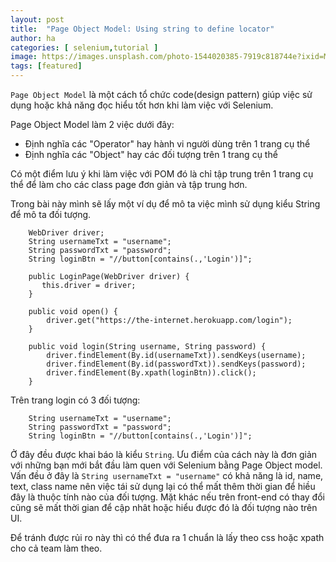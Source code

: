 ```yaml
---
layout: post
title:  "Page Object Model: Using string to define locator"
author: ha
categories: [ selenium,tutorial ]
image: https://images.unsplash.com/photo-1544020385-7919c818744e?ixid=MXwxMjA3fDB8MHxwaG90by1wYWdlfHx8fGVufDB8fHw%3D&ixlib=rb-1.2.1&auto=format&fit=crop&w=1934&q=80
tags: [featured]
---
```


`Page Object Model` là một cách tổ chức code(design pattern) giúp việc sử dụng hoặc khả năng đọc hiểu tốt hơn khi làm việc với Selenium. 

Page Object Model làm 2 việc dưới đây:
 - Định nghĩa các "Operator" hay hành vi người dùng trên 1 trang cụ thể
 - Định nghĩa các "Object" hay các đối tượng trên 1 trang cụ thể

Có một điểm lưu ý khi làm việc với POM đó là chỉ tập trung trên 1 trang cụ thể để làm cho các class page đơn giản và tập trung hơn.

Trong bài này mình sẽ lấy một ví dụ để mô ta việc mình sử dụng kiểu String để mô ta đối tượng.

```
    WebDriver driver;
    String usernameTxt = "username";
    String passwordTxt = "password";
    String loginBtn = "//button[contains(.,'Login')]";

    public LoginPage(WebDriver driver) {
       this.driver = driver;
    }

    public void open() {
        driver.get("https://the-internet.herokuapp.com/login");
    }

    public void login(String username, String password) {
        driver.findElement(By.id(usernameTxt)).sendKeys(username);
        driver.findElement(By.id(passwordTxt)).sendKeys(password);
        driver.findElement(By.xpath(loginBtn)).click();
    }
```

Trên trang login có 3 đối tượng:
```
    String usernameTxt = "username";
    String passwordTxt = "password";
    String loginBtn = "//button[contains(.,'Login')]";
```
Ở đây đều được khai báo là kiểu `String`. Ưu điểm của cách này là đơn giản với những bạn mới bắt đầu làm quen với Selenium bằng Page Object model.
Vấn đều ở đây là `String usernameTxt = "username"` có khả năng là id, name, text, class name nên việc tái sử dụng lại có thể mất thêm thời gian để hiều đây là thuộc tính nào của đối tượng. Mặt khác nếu trên front-end có thay đổi cũng sẽ mất thời gian để cập nhât hoặc hiểu được đó là đối tượng nào trên UI.

Để tránh được rủi ro này thì có thể đưa ra 1 chuẩn là lấy theo css hoặc xpath cho cả team làm theo.
